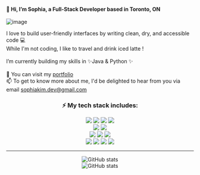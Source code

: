 **👋 Hi, I’m Sophia, a Full-Stack Developer based in Toronto, ON**
<br>
<br>
![image](https://user-images.githubusercontent.com/97867479/199143926-0543ad7c-9cc0-452d-b23a-471c1fa1db44.png)

I love to build user-friendly interfaces by writing clean, dry, and accessible code 💻 
<br>
While I'm not coding, I like to travel and drink iced latte !
<br>
<br>
I’m currently building my skills in ✨Java & Python ✨
<br>
<br>
👀 You can visit my [portfolio](https://www.sophiakim.ca)
<br>
📫 To get to know more about me, I'd be delighted to hear from you via email sophiakim.dev@gmail.com
<br>

<div align="center">
  <h3>⚡️ My tech stack includes:</h3>
  <img src="https://img.shields.io/badge/html5-E34F26?style=for-the-badge&logo=html5&logoColor=white"> 
  <img src="https://img.shields.io/badge/css-1572B6?style=for-the-badge&logo=css3&logoColor=white"> 
  <img src="https://img.shields.io/badge/javascript-F7DF1E?style=for-the-badge&logo=javascript&logoColor=black"> 
  <img src="https://img.shields.io/badge/jquery-0769AD?style=for-the-badge&logo=jquery&logoColor=white">
  <br>
  
  <img src="https://img.shields.io/badge/java-007396?style=for-the-badge&logo=java&logoColor=white"> 
  <img src="https://img.shields.io/badge/python-3776AB?style=for-the-badge&logo=python&logoColor=white"> 
  <br>
  
  <img src="https://img.shields.io/badge/mysql-4479A1?style=for-the-badge&logo=mysql&logoColor=white"> 
  <img src="https://img.shields.io/badge/spring-6DB33F?style=for-the-badge&logo=spring&logoColor=white"> 
  <img src="https://img.shields.io/badge/springboot-6DB33F?style=for-the-badge&logo=springboot&logoColor=white">

  <br>
  <img src="https://img.shields.io/badge/apache tomcat-F8DC75?style=for-the-badge&logo=apachetomcat&logoColor=white">
  <img src="https://img.shields.io/badge/gradle-02303A?style=for-the-badge&logo=gradle&logoColor=white">
  <img src="https://img.shields.io/badge/bootstrap-7952B3?style=for-the-badge&logo=bootstrap&logoColor=white">
  <img src="https://img.shields.io/badge/Thymeleaf-005F0F?style=for-the-badge&logo=Thymeleaf&logoColor=white">
  <br>


<hr>


![GitHub stats](https://github-readme-stats.vercel.app/api?username=sophiakim1&count_private=true&theme=gruvbox&hide_border=true)	
![GitHub stats](https://github-readme-stats.vercel.app/api/top-langs/?username=sophiakim1&show_icons=true&hide_border=true&layout=compact&theme=gruvbox)
</div>
